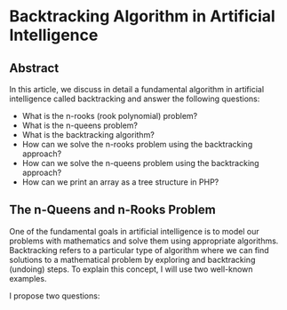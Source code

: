  
# Backtracking Algorithm in Artificial Intelligence

## Abstract

In this article, we discuss in detail a fundamental algorithm in artificial intelligence called backtracking and answer the following questions:

* What is the n-rooks (rook polynomial) problem?
* What is the n-queens problem?
* What is the backtracking algorithm?
* How can we solve the n-rooks problem using the backtracking approach?
* How can we solve the n-queens problem using the backtracking approach?
* How can we print an array as a tree structure in PHP?

## The n-Queens and n-Rooks Problem

One of the fundamental goals in artificial intelligence is to model our problems with mathematics and solve them using appropriate algorithms. Backtracking refers to a particular type of algorithm where we can find solutions to a mathematical problem by exploring and backtracking (undoing) steps. To explain this concept, I will use two well-known examples.

I propose two questions:


